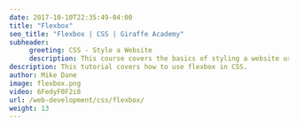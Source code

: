```yaml
---
date: 2017-10-10T22:35:49-04:00
title: "Flexbox"
seo_title: "Flexbox | CSS | Giraffe Academy"
subheader:
     greeting: CSS - Style a Website
     description: This course covers the basics of styling a website using CSS. Work your way through the videos and we'll teach you everything you need to know to style a basic website!
description: This tutorial covers how to use flexbox in CSS.
author: Mike Dane
image: flexbox.png
video: 6FedyF0F2i8
url: /web-development/css/flexbox/
weight: 13
---
```

